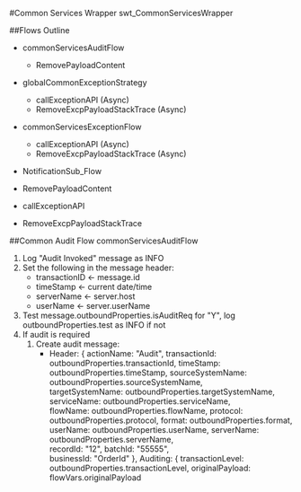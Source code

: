#Common Services Wrapper
    swt_CommonServicesWrapper
    
##Flows Outline
   * commonServicesAuditFlow
      * RemovePayloadContent
      
   * globalCommonExceptionStrategy
      * callExceptionAPI (Async)
      * RemoveExcpPayloadStackTrace (Async)
   
   * commonServicesExceptionFlow
      * callExceptionAPI (Async)
      * RemoveExcpPayloadStackTrace (Async)

   * NotificationSub_Flow
   
   * RemovePayloadContent
   
   * callExceptionAPI
   
   * RemoveExcpPayloadStackTrace
   
   ##Common Audit Flow
       commonServicesAuditFlow
       
   1. Log "Audit Invoked" message as INFO
   1. Set the following in the message header:
      * transactionID <- message.id
      * timeStamp <- current date/time
      * serverName <- server.host
      * userName <- server.userName
   1. Test message.outboundProperties.isAuditReq for "Y", log outboundProperties.test as INFO if not
   1. If audit is required
      1. Create audit message:
         * Header: {
		actionName: "Audit",
		transactionId: outboundProperties.transactionId,
		timeStamp: outboundProperties.timeStamp,
		sourceSystemName: outboundProperties.sourceSystemName,								
	    targetSystemName: outboundProperties.targetSystemName,
	    serviceName: outboundProperties.serviceName,  
	    flowName: outboundProperties.flowName,
	    protocol: outboundProperties.protocol,
	    format: outboundProperties.format,					
	    userName: outboundProperties.userName,
	    serverName: outboundProperties.serverName,								
	    recordId: "12",
	    batchId: "55555",  						
	    businessId: "OrderId"
		},
	Auditing: {
		transactionLevel: outboundProperties.transactionLevel,
	    originalPayload: flowVars.originalPayload
	    

